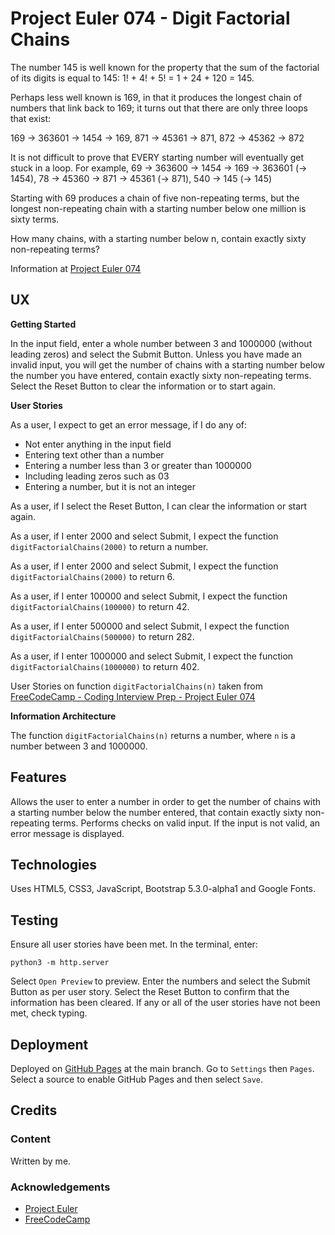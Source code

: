 # Project Euler 074 - Digit Factorial Chains

The number 145 is well known for the property that the sum of the factorial of its digits is equal to 145: 1! + 4! + 5! = 1 + 24 + 120 = 145.

Perhaps less well known is 169, in that it produces the longest chain of numbers that link back to 169; it turns out that there are only three loops that exist:

169 → 363601 → 1454 -> 169, 871 → 45361 → 871, 872 → 45362 → 872

It is not difficult to prove that EVERY starting number will eventually get stuck in a loop.  For example, 69 → 363600 → 1454 → 169 → 363601 (→ 1454), 78 → 45360 → 871 → 45361 (→ 871), 540 → 145 (→ 145)

Starting with 69 produces a chain of five non-repeating terms, but the longest non-repeating chain with a starting number below one million is sixty terms.

How many chains, with a starting number below n, contain exactly sixty non-repeating terms?

Information at [Project Euler 074](https://projecteuler.net/problem=74)

## UX

**Getting Started**

In the input field, enter a whole number between 3 and 1000000 (without leading zeros) and select the Submit Button.  Unless you have made an invalid input, you will get the number of chains with a starting number below the number you have entered, contain exactly sixty non-repeating terms.  Select the Reset Button to clear the information or to start again.

**User Stories**

As a user, I expect to get an error message, if I do any of:

- Not enter anything in the input field
- Entering text other than a number
- Entering a number less than 3 or greater than 1000000
- Including leading zeros such as 03
- Entering a number, but it is not an integer

As a user, if I select the Reset Button, I can clear the information or start again.

As a user, if I enter 2000 and select Submit, I expect the function `digitFactorialChains(2000)` to return a number.

As a user, if I enter 2000 and select Submit, I expect the function `digitFactorialChains(2000)` to return 6.

As a user, if I enter 100000 and select Submit, I expect the function `digitFactorialChains(100000)` to return 42.

As a user, if I enter 500000 and select Submit, I expect the function `digitFactorialChains(500000)` to return 282.

As a user, if I enter 1000000 and select Submit, I expect the function `digitFactorialChains(1000000)` to return 402.

User Stories on function `digitFactorialChains(n)` taken from [FreeCodeCamp - Coding Interview Prep - Project Euler 074](https://www.freecodecamp.org/learn/coding-interview-prep/project-euler/problem-74-digit-factorial-chains)

**Information Architecture**

The function `digitFactorialChains(n)` returns a number, where `n` is a number between 3 and 1000000.

## Features

Allows the user to enter a number in order to get the number of chains with a starting number below the number entered, that contain exactly sixty non-repeating terms.  Performs checks on valid input.  If the input is not valid, an error message is displayed.

## Technologies

Uses HTML5, CSS3, JavaScript, Bootstrap 5.3.0-alpha1 and Google Fonts.

## Testing

Ensure all user stories have been met.  In the terminal, enter:

    python3 -m http.server

Select `Open Preview` to preview.  Enter the numbers and select the Submit Button as per user story.  Select the Reset Button to confirm that the information has been cleared.  If any or all of the user stories have not been met, check typing.

## Deployment

Deployed on [GitHub Pages](https://derektypist.github.io/project-euler-074) at the main branch.  Go to `Settings` then `Pages`.  Select a source to enable GitHub Pages and then select `Save`.

## Credits

### Content

Written by me.

### Acknowledgements

- [Project Euler](https://projecteuler.net)
- [FreeCodeCamp](https://www.freecodecamp.org)



